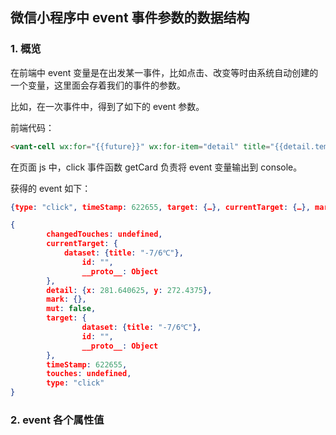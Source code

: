 ## 微信小程序中 event 事件参数的数据结构

### 1. 概览

在前端中 event 变量是在出发某一事件，比如点击、改变等时由系统自动创建的一个变量，这里面会存着我们的事件的参数。

比如，在一次事件中，得到了如下的 event 参数。

前端代码：

```html
<vant-cell wx:for="{{future}}" wx:for-item="detail" title="{{detail.temperature}}" value="{{detail.weather}}" label="{{detail.date}}" data-title="{{detail.temperature}}" border="false" bind:click="getCard"></vant-cell>
```

在页面 js 中，click 事件函数 getCard 负责将 event 变量输出到 console。

获得的 event 如下：

```json
{type: "click", timeStamp: 622655, target: {…}, currentTarget: {…}, mark: {…}, …}

{
		changedTouches: undefined,
		currentTarget: {
  			dataset: {title: "-7/6℃"},
				id: "",
				__proto__: Object
		},
		detail: {x: 281.640625, y: 272.4375},
		mark: {},
		mut: false,
		target: {
				dataset: {title: "-7/6℃"},
				id: "",
				__proto__: Object  
		},
		timeStamp: 622655,
		touches: undefined,
		type: "click"
}
```

### 2. event 各个属性值

